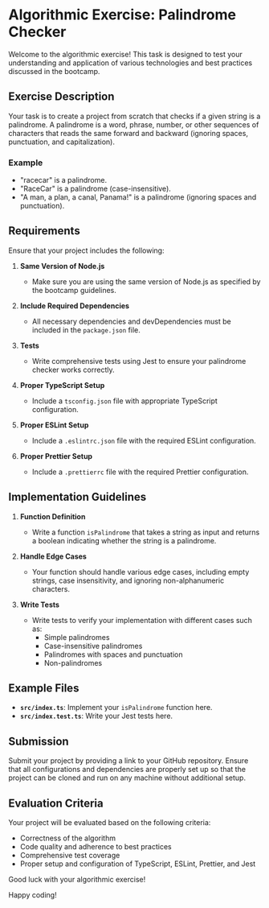 # Algorithmic Exercise: Palindrome Checker

Welcome to the algorithmic exercise! This task is designed to test your understanding and application of various technologies and best practices discussed in the bootcamp.

## Exercise Description

Your task is to create a project from scratch that checks if a given string is a palindrome. A palindrome is a word, phrase, number, or other sequences of characters that reads the same forward and backward (ignoring spaces, punctuation, and capitalization).

### Example

- "racecar" is a palindrome.
- "RaceCar" is a palindrome (case-insensitive).
- "A man, a plan, a canal, Panama!" is a palindrome (ignoring spaces and punctuation).

## Requirements

Ensure that your project includes the following:

1. **Same Version of Node.js**
   - Make sure you are using the same version of Node.js as specified by the bootcamp guidelines.

2. **Include Required Dependencies**
   - All necessary dependencies and devDependencies must be included in the `package.json` file.

3. **Tests**
   - Write comprehensive tests using Jest to ensure your palindrome checker works correctly.

4. **Proper TypeScript Setup**
   - Include a `tsconfig.json` file with appropriate TypeScript configuration.

5. **Proper ESLint Setup**
   - Include a `.eslintrc.json` file with the required ESLint configuration.

6. **Proper Prettier Setup**
   - Include a `.prettierrc` file with the required Prettier configuration.

## Implementation Guidelines

1. **Function Definition**
   - Write a function `isPalindrome` that takes a string as input and returns a boolean indicating whether the string is a palindrome.

2. **Handle Edge Cases**
   - Your function should handle various edge cases, including empty strings, case insensitivity, and ignoring non-alphanumeric characters.

3. **Write Tests**
   - Write tests to verify your implementation with different cases such as:
     - Simple palindromes
     - Case-insensitive palindromes
     - Palindromes with spaces and punctuation
     - Non-palindromes

## Example Files

- **`src/index.ts`**: Implement your `isPalindrome` function here.
- **`src/index.test.ts`**: Write your Jest tests here.

## Submission

Submit your project by providing a link to your GitHub repository. Ensure that all configurations and dependencies are properly set up so that the project can be cloned and run on any machine without additional setup.

## Evaluation Criteria

Your project will be evaluated based on the following criteria:

- Correctness of the algorithm
- Code quality and adherence to best practices
- Comprehensive test coverage
- Proper setup and configuration of TypeScript, ESLint, Prettier, and Jest

Good luck with your algorithmic exercise!

Happy coding!
